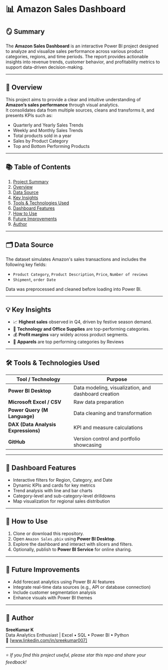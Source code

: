 # 📊 Amazon Sales Dashboard

## 🪞 Summary
The **Amazon Sales Dashboard** is an interactive Power BI project designed to analyze and visualize sales performance across various product categories, regions, and time periods. The report provides actionable insights into revenue trends, customer behavior, and profitability metrics to support data-driven decision-making.

---

## 🧩 Overview
This project aims to provide a clear and intuitive understanding of **Amazon’s sales performance** through visual analytics.  
It consolidates data from multiple sources, cleans and transforms it, and presents KPIs such as:
- Quarterly and Yearly Sales Trends
- Weekly and Monthly Sales Trends
- Total products sold in a year
- Sales by Product Category
- Top and Bottom Performing Products

---

## 📚 Table of Contents
1. [Project Summary](#-summary)
2. [Overview](#-overview)
3. [Data Source](#-data-source)
4. [Key Insights](#-key-insights)
5. [Tools & Technologies Used](#-tools--technologies-used)
6. [Dashboard Features](#-dashboard-features)
7. [How to Use](#-how-to-use)
8. [Future Improvements](#-future-improvements)
9. [Author](#-author)

---

## 🗂️ Data Source
The dataset simulates Amazon's sales transactions and includes the following key fields:
- `Product Category`, `Product Description`, `Price`, `Number of reviews`
- `Shipment`, `order Date`

Data was preprocessed and cleaned before loading into Power BI.

---

## 💡 Key Insights
- 📈 **Highest sales** observed in Q4, driven by festive season demand.  
- 🏬 **Technology and Office Supplies** are top-performing categories.    
- 💰 **Profit margins** vary widely across product segments.
- 👔 **Apparels** are top performing categories by Reviews  

---

## 🛠️ Tools & Technologies Used
| Tool / Technology | Purpose |
|-------------------|----------|
| **Power BI Desktop** | Data modeling, visualization, and dashboard creation |
| **Microsoft Excel / CSV** | Raw data preparation |
| **Power Query (M Language)** | Data cleaning and transformation |
| **DAX (Data Analysis Expressions)** | KPI and measure calculations |
| **GitHub** | Version control and portfolio showcasing |

---

## 🧭 Dashboard Features
- Interactive filters for Region, Category, and Date
- Dynamic KPIs and cards for key metrics
- Trend analysis with line and bar charts
- Category-level and sub-category-level drilldowns
- Map visualization for regional sales distribution

---

## 🚀 How to Use
1. Clone or download this repository.
2. Open `Amazon Sales.pbix` using **Power BI Desktop**.
3. Explore the dashboard and interact with slicers and filters.
4. Optionally, publish to **Power BI Service** for online sharing.

---

## 🔮 Future Improvements
- Add forecast analytics using Power BI AI features  
- Integrate real-time data sources (e.g., API or database connection)  
- Include customer segmentation analysis  
- Enhance visuals with Power BI themes  

---

## 👤 Author
**SreeKumar K**  
Data Analytics Enthusiast | Excel • SQL • Power BI • Python  
📧 [www.linkedin.com/in/sreekumar007]

---
⭐ *If you find this project useful, please star this repo and share your feedback!*
